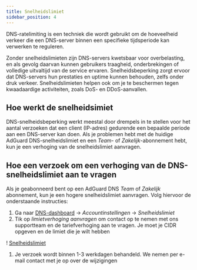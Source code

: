 ```yaml
---
title: Snelheidslimiet
sidebar_position: 4
---
```


DNS-ratelimiting is een techniek die wordt gebruikt om de hoeveelheid verkeer die een DNS-server binnen een specifieke tijdsperiode kan verwerken te reguleren.

Zonder snelheidslimieten zijn DNS-servers kwetsbaar voor overbelasting, en als gevolg daarvan kunnen gebruikers traagheid, onderbrekingen of volledige uitvaltijd van de service ervaren. Snelheidsbeperking zorgt ervoor dat DNS-servers hun prestaties en uptime kunnen behouden, zelfs onder druk verkeer. Snelheidslimieten helpen ook om je te beschermen tegen kwaadaardige activiteiten, zoals DoS- en DDoS-aanvallen.

## Hoe werkt de snelheidsimiet

DNS-snelheidsbeperking werkt meestal door drempels in te stellen voor het aantal verzoeken dat een client (IP-adres) gedurende een bepaalde periode aan een DNS-server kan doen. Als je problemen hebt met de huidige AdGuard DNS-snelheidslimiet en een _Team_- of _Zakelijk_-abonnement hebt, kun je een verhoging van de snelheidslimiet aanvragen.

## Hoe een verzoek om een verhoging van de DNS-snelheidslimiet aan te vragen

Als je geabonneerd bent op een AdGuard DNS _Team_ of _Zakelijk_ abonnement, kun je een hogere snelheidslimiet aanvragen. Volg hiervoor de onderstaande instructies:

1. Ga naar [DNS-dashboard](https://adguard-dns.io/dashboard/) → _Accountinstellingen_ → _Snelheidslimiet_
2. Tik op _limietverhoging aanvragen_ om contact op te nemen met ons supportteam en de tariefverhoging aan te vragen. Je moet je CIDR opgeven en de limiet die je wilt hebben

! [Snelheidslimiet](https://cdn.adtidy.org/content/kb/dns/private/rate_limit.png)

1. Je verzoek wordt binnen 1-3 werkdagen behandeld. We nemen per e-mail contact met je op over de wijzigingen
